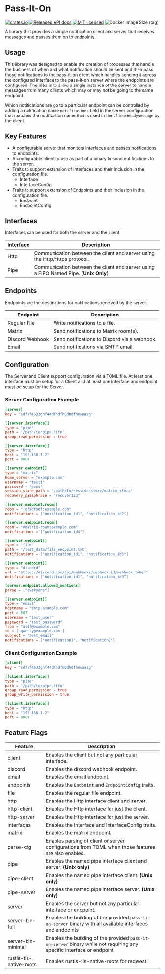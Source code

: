 # Pass-It-On
[![crates.io](https://img.shields.io/crates/v/pass-it-on)](https://crates.io/crates/pass-it-on)
[![Released API docs](https://docs.rs/pass-it-on/badge.svg)](https://docs.rs/pass-it-on/)
[![MIT licensed](https://img.shields.io/crates/l/pass-it-on)](./LICENSE)
![Docker Image Size (tag)](https://img.shields.io/docker/image-size/kwheelans/pass-it-on/latest?logo=docker)

A library that provides a simple notification client and server that receives messages and passes them on to endpoints.

## Usage
This library was designed to enable the creation of processes that handle the business of when and what notification should be sent and then pass
those notifications to the pass-it-on client which handles sending it across the configured interface to the pass-it-on server where the endpoints are configured.
The idea is to allow a single instance of the server to handle messages from many clients which may or may not be going to the same endpoint.

Which notifications are go to a particular endpoint can be controlled by adding a notification name `notifications` field in the server configuration
that matches the notification name that is used in the `ClientReadyMessage` by the client.


## Key Features 
- A configurable server that monitors interfaces and passes notifications to endpoints.
- A configurable client to use as part of a binary to send notifications to the server.
- Traits to support extension of Interfaces and their inclusion in the configuration file.
  - Interface
  - InterfaceConfig
- Traits to support extension of Endpoints and their inclusion in the configuration file.
  - Endpoint
  - EndpointConfig


## Interfaces
Interfaces can be used for both the server and the client.

| Interface | Description                                                                          |
|-----------|--------------------------------------------------------------------------------------|
| Http      | Communication between the client and server using the Http/Https protocol.           |
| Pipe      | Communication between the client and server using a FIFO Named Pipe. (**Unix Only**) |


## Endpoints
Endpoints are the destinations for notifications received by the server.

| Endpoint        | Description                                  |
|-----------------|----------------------------------------------|
| Regular File    | Write notifications to a file.               |
| Matrix          | Send notifications to Matrix room(s).        |
| Discord Webhook | Send notifications to Discord via a webhook. |
| Email           | Send notifications via SMTP email.           |

## Configuration
The Server and Client support configuration via a TOML file.
At least one interface must be setup for a Client and at least one interface and endpoint
must be setup for the Server.


### Server Configuration Example
```toml
[server]
key = "sdfsf4633ghf44dfhdfhQdhdfhewaasg"

[[server.interface]]
type = "pipe"
path = '/path/to/pipe.fifo'
group_read_permission = true

[[server.interface]]
type = "http"
host = "192.168.1.2"
port = 8080

[[server.endpoint]]
type = "matrix"
home_server = "example.com"
username = "test1"
password = "pass"
session_store_path = '/path/to/session/store/matrix_store'
recovery_passphrase = "recover123"

[[server.endpoint.room]]
room = "!dfsdfsdf:example.com"
notifications = ["notification_id1", "notification_id2"]

[[server.endpoint.room]]
room = "#matrix-room:example.com"
notifications = ["notification_id4"]

[[server.endpoint]]
type = "file"
path = '/test_data/file_endpoint.txt'
notifications = ["notification_id1", "notification_id3"]

[[server.endpoint]]
type = "discord"
url = "https://discord.com/api/webhooks/webhook_id/webhook_token"
notifications = ["notification_id1", "notification_id3"]

[server.endpoint.allowed_mentions]
parse = ["everyone"]

[[server.endpoint]]
type = "email"
hostname = "smtp.example.com"
port = 587
username = "test_user"
password = "test_password"
from = "asdf@example.com"
to = ["qwerty@example.com"]
subject = "test_email"
notifications = ["notification1", "notification2"]

```

### Client Configuration Example
```toml
[client]
key = "sdfsf4633ghf44dfhdfhQdhdfhewaasg"

[[client.interface]]
type = "pipe"
path = '/path/to/pipe.fifo'
group_read_permission = true
group_write_permission = true

[[client.interface]]
type = "http"
host = "192.168.1.2"
port = 8080
```


## Feature Flags

| Feature                 | Description                                                                                                            |
|-------------------------|------------------------------------------------------------------------------------------------------------------------|
| client                  | Enables the client but not any particular interface.                                                                   |
| discord                 | Enables the discord webhook endpoint.                                                                                  |
| email                   | Enables the email endpoint.                                                                                            |
| endpoints               | Enables the `Endpoint` and `EndpointConfig` traits.                                                                    |
| file                    | Enables the regular file endpoint.                                                                                     |
| http                    | Enables the Http interface client and server.                                                                          |
| http-client             | Enables the Http interface for just the client.                                                                        |
| http-server             | Enables the Http interface for just the server.                                                                        |
| interfaces              | Enables the Interface and InterfaceConfig traits.                                                                      |
| matrix                  | Enables the matrix endpoint.                                                                                           |
| parse-cfg               | Enables parsing of client or server configurations from TOML when those features are also enabled.                     |
| pipe                    | Enables the named pipe interface client and server. **(Unix only)**                                                    |
| pipe-client             | Enables the named pipe interface client. **(Unix only)**                                                               |
| pipe-server             | Enables the named pipe interface server. **(Unix only)**                                                               |
| server                  | Enables the server but not any particular interface or endpoint.                                                       |
| server-bin-full         | Enables the building of the provided `pass-it-on-server` binary with all available interfaces and endpoints            |
| server-bin-minimal      | Enables the building of the provided `pass-it-on-server` binary while not requiring any specific interface or endpoint |
| rustls-tls-native-roots | Enables rustls-tls-native-roots for reqwest.                                                                           |
